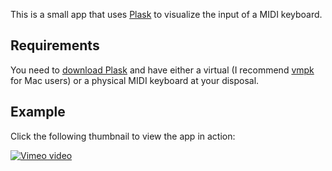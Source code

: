 This is a small app that uses [Plask](http://www.plask.org) to visualize the input of a MIDI keyboard.

Requirements
---

You need to [download Plask](http://cloud.github.com/downloads/deanm/plask/Plask_2011-08-23.dmg) and have either a virtual (I recommend [vmpk](http://sourceforge.net/projects/vmpk/) for Mac users) or a physical MIDI keyboard at your disposal.

Example
---
Click the following thumbnail to view the app in action:

[![Vimeo video](http://b.vimeocdn.com/ts/185/228/185228118_100.jpg)](http://vimeo.com/27837655)